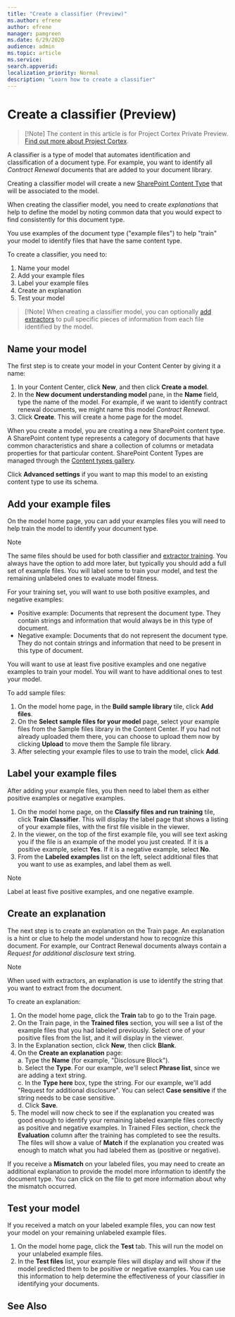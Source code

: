 ```yaml
---
title: "Create a classifier (Preview)"
ms.author: efrene
author: efrene
manager: pamgreen
ms.date: 6/29/2020
audience: admin
ms.topic: article
ms.service: 
search.appverid: 
localization_priority: Normal
description: "Learn how to create a classifier"
---
```


# Create a classifier (Preview)

> [!Note] The content in this article is for Project Cortex Private Preview. [Find out more about Project Cortex]().

A classifier is a type of model that automates identification and classification of a document type. For example, you want to identify all *Contract Renewal* documents that are added to your document library.

Creating a classifier model will create a new [SharePoint Content Type](https://docs.microsoft.com/sharepoint/governance/content-type-and-workflow-planning#content-type-overview) that will be associated to the model.

When creating the classifier model, you need to create *explanations* that help to define the model by noting common data that you would expect to find consistently for this document type. 

You use examples of the document type ("example files") to help "train" your model to identify files that have the same content type.

To create a classifier, you need to:
1. Name your model
2. Add your example files
3. Label your example files
4. Create an explanation
5. Test your model 

>[!Note] When creating a classifier model, you can optionally [add extractors](create-an-extractor.md) to pull specific pieces of information from each file identified by the model. 

## Name your model

The first step is to create your model in your Content Center by giving it a name:

1. In your Content Center, click **New**, and then click **Create a model**.
2. In the **New document understanding model** pane, in the **Name** field, type the name of the model. For example, if we want to identify contract renewal documents, we might name this model *Contract Renewal*.
3. Click **Create**. This will create a home page for the model.

When you create a model, you are creating a new SharePoint content type. A SharePoint content type represents a category of documents that have common characteristics and share a collection of columns or metadata properties for that particular content. SharePoint Content Types are managed through the [Content types gallery]().

Click **Advanced settings** if you want to map this model to an existing content type to use its schema. 

## Add your example files

On the model home page, you can add your examples files you will need to help train the model to identify your document type. 

> [!Note]
> The same files should be used for both classifier and [extractor training](). You always have the option to add more later, but typically you should add a full set of example files. You will label some to train your model, and test the remaining unlabeled ones to evaluate model fitness. 

For your training set, you will want to use both positive examples, and negative examples:
- Positive example: Documents that represent the document type. They contain strings and information that would always be in this type of document.
- Negative example: Documents that do not represent the document type.  They do not contain strings and information that need to be present in this type of document.

You will want to use at least five positive examples and one negative examples to train your model.  You will want to have additional ones to test your model.

To add sample files:

1. On the model home page, in the **Build sample library** tile, click **Add files**.
2. On the **Select sample files for your model** page, select your example files from the Sample files library in the Content Center. If you had not already uploaded them there, you can choose to upload them now by clicking **Upload** to move them the Sample file library.
3. After selecting your example files to use to train the model, click **Add**.


## Label your example files

After adding your example files, you then need to label them as either positive examples or negative examples.

1. On the model home page, on the **Classify files and run training** tile, click **Train Classifier**.
   This will display the label page that shows a listing of your example files, with the first file visible in the viewer.
2. In the viewer, on the top of the first example file, you will see text asking you if the file is an example of the model you just created. If it is a positive example, select **Yes**. If it is a negative example, select **No**.
3. From the **Labeled examples** list on the left, select additional files that you want to use as examples, and label them as well. 

> [!Note]
> Label at least five positive examples, and one negative example. 

## Create an explanation

The next step is to create an explanation on the Train page.  An explanation is a hint or clue to help the model understand how to recognize this document. For example, our Contract Renewal documents always contain a *Request for additional disclosure* text string.

> [!Note]
> When used with extractors, an explanation is use to identify the string that you want to extract from the document. 

To create an explanation:

1. On the model home page, click the **Train** tab to go to the Train page.
2. On the Train page, in the **Trained files** section, you will see a list of the example files that you had labeled previously. Select one of your positive files from the list, and it will display in the viewer.
3. In the Explanation section, click **New**, then click **Blank**.
4. On the **Create an explanation** page:</br>
    a. Type the **Name** (for example, "Disclosure Block").</br>
    b. Select the **Type**. For our example, we'll select **Phrase list**, since we are adding a text string.</br>
    c. In the **Type here** box, type the string.  For our example, we'll add "Request for additional disclosure". You can select **Case sensitive** if the string needs to be case sensitive.</br>
    d. Click **Save**.
5.  The model will now check to see if the explanation you created was good enough to identify your remaining labeled example files correctly as positive and negative examples. In Trained Files section, check the **Evaluation** column after the training has completed to see the results.  The files will show a value of **Match** if the explanation you created was enough to match what you had labeled them as (positive or negative).

If you receive a **Mismatch** on your labeled files, you may need to create an additional explanation to provide the model more information to identify the document type. You can click on the file to get more information about why the mismatch occurred.

## Test your model

If you received a match on your labeled example files, you can now test your model on your remaining unlabeled example files.

1. On the model home page, click the **Test** tab.  This will run the model on your unlabeled example files.
2. In the **Test files** list, your example files will display and will show if the model predicted them to be positive or negative examples. You can use this information to help determine the effectiveness of your classifier in identifying your documents.



## See Also
  




